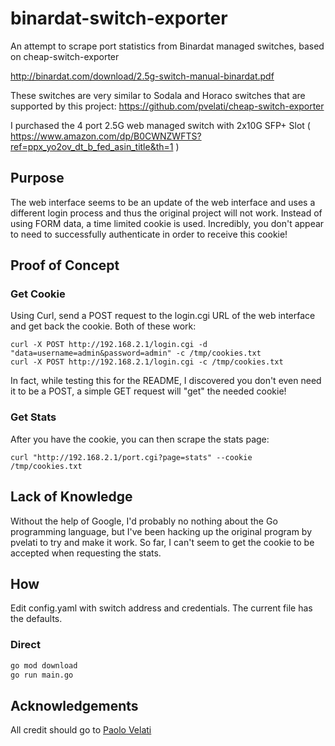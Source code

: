 # binardat-switch-exporter
An attempt to scrape port statistics from Binardat managed switches, based on cheap-switch-exporter

http://binardat.com/download/2.5g-switch-manual-binardat.pdf

These switches are very similar to Sodala and Horaco switches that are supported by this project: https://github.com/pvelati/cheap-switch-exporter

I purchased the 4 port 2.5G web managed switch with 2x10G SFP+ Slot ( https://www.amazon.com/dp/B0CWNZWFTS?ref=ppx_yo2ov_dt_b_fed_asin_title&th=1 )

## Purpose
The web interface seems to be an update of the web interface and uses a different login process and thus the original project will not work. Instead of using FORM data, a time limited cookie is used. Incredibly, you don't appear to need to successfully authenticate in order to receive this cookie!

## Proof of Concept
### Get Cookie
Using Curl, send a POST request to the login.cgi URL of the web interface and get back the cookie.  Both of these work:

```
curl -X POST http://192.168.2.1/login.cgi -d "data=username=admin&password=admin" -c /tmp/cookies.txt
curl -X POST http://192.168.2.1/login.cgi -c /tmp/cookies.txt
```
In fact, while testing this for the README, I discovered you don't even need it to be a POST, a simple GET request will "get" the needed cookie!

### Get Stats
After you have the cookie, you can then scrape the stats page:
```
curl "http://192.168.2.1/port.cgi?page=stats" --cookie /tmp/cookies.txt
```

## Lack of Knowledge
Without the help of Google, I'd probably no nothing about the Go programming language, but I've been hacking up the original program by pvelati to try and make it work. So far, I can't seem to get the cookie to be accepted when requesting the stats.

## How  
Edit config.yaml with switch address and credentials.  The current file has the defaults.

### Direct
```bash
go mod download
go run main.go
```

## Acknowledgements
All credit should go to [Paolo Velati](https://github.com/pvelati)

